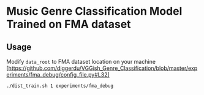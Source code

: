 # Music Genre Classification Model Trained on FMA dataset

## Usage
Modify `data_root` to FMA dataset location on your machine [https://github.com/diggerdu/VGGish_Genre_Classification/blob/master/experiments/fma_debug/config_file.py#L32]
```
./dist_train.sh 1 experiments/fma_debug
```


